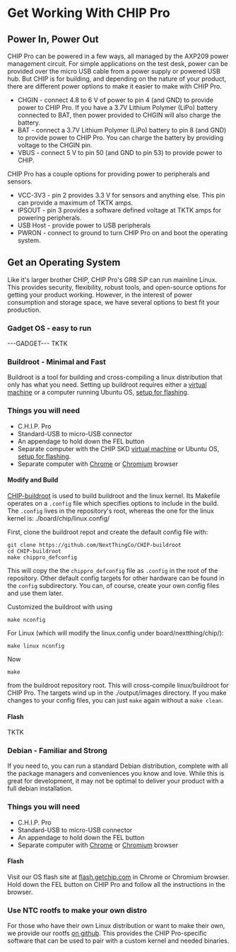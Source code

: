 # Get Working With CHIP Pro

## Power In, Power Out

CHIP Pro can be powered in a few ways, all managed by the AXP209 power management circuit. For simple applications on the test desk, power can be provided over the micro USB cable from a power supply or powered USB hub. But CHIP is for building, and depending on the nature of your product, there are different power options to make it easier to make with CHIP Pro.

* CHGIN - connect 4.8 to 6 V of power to pin 4 (and GND) to provide power to CHIP Pro. If you have a 3.7V Lithium Polymer (LiPo) battery connected to BAT, then power provided to CHGIN will also charge the battery.
* BAT - connect a 3.7V Lithium Polymer (LiPo) battery to pin 8 (and GND) to provide power to CHIP Pro. You can charge the battery by providing voltage to the CHGIN pin.
* VBUS - connect 5 V to pin 50 (and GND to pin 53) to provide power to CHIP. 

CHIP Pro has a couple options for providing power to peripherals and sensors.

* VCC-3V3 - pin 2 provides 3.3 V for sensors and anything else. This pin can provide a maximum of TKTK amps.
* IPSOUT - pin 3 provides a software defined voltage at TKTK amps for powering peripherals.
* USB Host - provide power to USB peripherals
* PWRON - connect to ground to turn CHIP Pro on and boot the operating system.

## Get an Operating System

Like it's larger brother CHIP, CHIP Pro's GR8 SiP can run mainline Linux. This provides security, flexibility, robust tools, and open-source options for getting your product working. However, in the interest of power consumption and storage space, we have several options to best fit your production.

### Gadget OS - easy to run

---GADGET--- TKTK

###	Buildroot - Minimal and Fast

Buildroot is a tool for building and cross-compiling a linux distribution that only has what you need. Setting up buildroot requires either a [virtual machine](http://docs.getchip.com/chip.html#installing-c-h-i-p-sdk) or a computer running Ubuntu OS, [setup for flashing](http://docs.getchip.com/chip.html#setup-ubuntu-for-flashing).

### Things you will need

 * C.H.I.P. Pro
 * Standard-USB to micro-USB connector
 * An appendage to hold down the FEL button
 * Separate computer with the CHIP SKD [virtual machine](http://docs.getchip.com/chip.html#installing-c-h-i-p-sdk) or Ubuntu OS, [setup for flashing](http://docs.getchip.com/chip.html#setup-ubuntu-for-flashing).
 * Separate computer with [Chrome](https://www.google.com/chrome/browser/desktop/index.html) or [Chromium](https://www.chromium.org/getting-involved/download-chromium) browser 

#### Modify and Build
[CHIP-buildroot](https://github.com/NextThingCo/CHIP-buildroot) is used to build buildroot and the linux kernel. Its Makefile operates on a `.config` file which specifies options to include in the build. The `.config` lives in the repository's root, whereas the one for the linux kernel is: ./board/chip/linux.config/

First, clone the buildroot repot and create the default config file with:

```
git clone https://github.com/NextThingCo/CHIP-buildroot
cd CHIP-buildroot
make chippro_defconfig
```

This will copy the the `chippro_defconfig` file as `.config` in the root of the repository. Other default config targets for other hardware can be found in the `config` subdirectory. You can, of course, create your own config files and use them later.

Customized the buildroot with using 

```
make nconfig
```

For Linux (which will modify the linux.config under board/nextthing/chip/): 

```
make linux nconfig
```

Now

```
make
```

from the buildroot repository root. This will cross-compile linux/buildroot for CHIP Pro. The targets wind up in the ./output/images directory. If you make changes to your config files, you can just `make` again without a `make clean`. 

#### Flash

TKTK

### Debian - Familiar and Strong
If you need to, you can run a standard Debian distribution, complete with all the package managers and conveniences you know and love. While this is great for development, it may not be optimal to deliver your product with a full debian installation. 

### Things you will need

 * C.H.I.P. Pro
 * Standard-USB to micro-USB connector
 * An appendage to hold down the FEL button
 * Separate computer with [Chrome](https://www.google.com/chrome/browser/desktop/index.html) or [Chromium](https://www.chromium.org/getting-involved/download-chromium) browser

#### Flash

Visit our OS flash site at [flash.getchip.com](http://flash.getchip.com) in Chrome or Chromium browser. Hold down the FEL button on CHIP Pro and follow all the instructions in the browser. 

### Use NTC rootfs to make your own distro

For those who have their own Linux distribution or want to make their own, we provide our rootfs [on github](http://github.com/NextThingCo/TKTK). This provides the CHIP Pro-specific software that can be used to pair with a custom kernel and needed binaries. 



